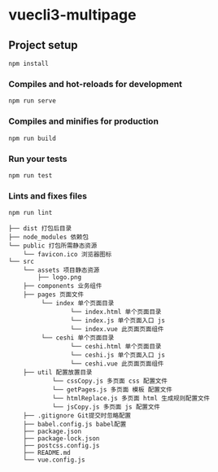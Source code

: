 # vuecli3-multipage

## Project setup
```
npm install
```

### Compiles and hot-reloads for development
```
npm run serve
```

### Compiles and minifies for production
```
npm run build
```

### Run your tests
```
npm run test
```

### Lints and fixes files
```
npm run lint
```
```
├── dist 打包后目录
├── node_modules 依赖包
└── public 打包所需静态资源
    └── favicon.ico 浏览器图标 
└── src
    └── assets 项目静态资源
        ├── logo.png
    ├── components 业务组件
    ├── pages 页面文件
         └── index 单个页面目录
                 └── index.html 单个页面目录
                 └── index.js 单个页面入口 js
                 └── index.vue 此页面页面组件
         └── ceshi 单个页面目录
                 └── ceshi.html 单个页面目录
                 └── ceshi.js 单个页面入口 js
                 └── ceshi.vue 此页面页面组件
    ├── util 配置放置目录
            └── cssCopy.js 多页面 css 配置文件
            └── getPages.js 多页面 模板 配置文件
            └── htmlReplace.js 多页面 html 生成规则配置文件
            └── jsCopy.js 多页面 js 配置文件
    ├── .gitignore Git提交时忽略配置
    ├── babel.config.js babel配置
    ├── package.json
    ├── package-lock.json
    ├── postcss.config.js
    ├── README.md
    └── vue.config.js
```